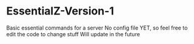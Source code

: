 # EssentialZ-Version-1
Basic essential commands for a server
No config file YET, so feel free to edit the code to change stuff
Will update in the future
